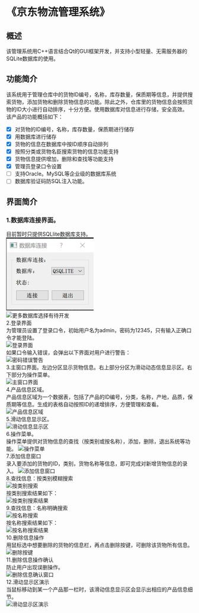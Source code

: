 # 《京东物流管理系统》    
## 概述  
该管理系统用C++语言结合Qt的GUI框架开发，并支持小型轻量、无需服务器的SQLite数据库的使用。
## 功能简介  
该系统用于管理仓库中的货物ID编号，名称，库存数量，保质期等信息，并提供搜索货物，添加货物和删除货物信息的功能。除此之外，仓库里的货物信息会按照货物的ID大小进行自动排序，十分方便。使用数据库对信息进行存储，安全高效。  
该产品的功能概括如下：  
- [x] 对货物的ID编号，名称，库存数量，保质期进行储存    
- [x] 用数据库进行储存  
- [x] 货物的信息在数据库中按ID顺序自动排列   
- [x] 按照分类或货物名臣搜索货物的信息功能支持   
- [x] 货物信息提供增加，删除和查找等功能支持   
- [x] 管理员登录口令设置  
- [ ] 支持Oracle。MySQL等企业级的数据库系统  
- [ ] 数据库验证码防SQL注入功能。  
## 界面简介   
### 1.数据库连接界面。  
目前暂时只提供SQLlite数据库支持。   
![数据库连接界面](/ScreenShoot/%E6%95%B0%E6%8D%AE%E5%BA%93%E8%BF%9E%E6%8E%A5%E7%95%8C%E9%9D%A2.png)      
![更多数据库选择有待开发](https://github.com/lonelyprince7/CommodityManagmentSystem-Qt/blob/master/ScreenShoot/%E6%95%B0%E6%8D%AE%E5%BA%93%E9%80%89%E6%8B%A9%E7%95%8C%E9%9D%A2.png)        
2.登录界面  
为管理员设置了登录口令，初始用户名为admin，密码为12345，只有输入正确口令才能登陆。  
![登录界面](https://github.com/lonelyprince7/CommodityManagmentSystem-Qt/blob/master/ScreenShoot/%E7%99%BB%E5%BD%95%E7%95%8C%E9%9D%A2.png)  
如果口令输入错误，会弹出以下界面对用户进行警告：    
![密码错误警告](https://github.com/lonelyprince7/CommodityManagmentSystem-Qt/blob/master/ScreenShoot/%E5%AF%86%E7%A0%81%E9%94%99%E8%AF%AF%E8%AD%A6%E5%91%8A%E7%AA%97%E5%8F%A3.png)    
3.主窗口界面。左边分区显示货物信息。右上部分分区为滑动动态信息显示区。右下部分为操作菜单。  
![主窗口界面](https://github.com/lonelyprince7/CommodityManagmentSystem-Qt/blob/master/ScreenShoot/%E4%B8%BB%E7%AA%97%E5%8F%A3%E7%95%8C%E9%9D%A2.png)  
4.产品信息区域。    
产品信息区域为一个数据表，包括了产品的ID编号，分类，名称，产地，品质，保质期等信息。生成的表格自动按照ID的递增排序，方便管理和查看。  
![产品信息区域](https://github.com/lonelyprince7/CommodityManagmentSystem-Qt/blob/master/ScreenShoot/%E4%BA%A7%E5%93%81%E4%BF%A1%E6%81%AF%E5%8C%BA%E5%9F%9F.png)    
5.滑动信息显示区。     
![滑动信息显示区](https://github.com/lonelyprince7/CommodityManagmentSystem-Qt/blob/master/ScreenShoot/%E4%BA%A7%E5%93%81%E7%BB%86%E8%8A%82%E5%8C%BA%E5%9F%9F%EF%BC%88%E5%8A%A8%E6%80%81%EF%BC%89.png)    
6.操作菜单。  
操作菜单提供对货物信息的查找（按类别或按名称），添加，删除，退出系统等功能。
![操作菜单](https://github.com/lonelyprince7/CommodityManagmentSystem-Qt/blob/master/ScreenShoot/%E6%93%8D%E4%BD%9C%E8%8F%9C%E5%8D%95.png)  
7.添加信息窗口  
录入要添加的货物的ID，类别，货物名称等信息，即可完成对新增货物信息的录入。
![添加信息窗口](https://github.com/lonelyprince7/CommodityManagmentSystem-Qt/blob/master/ScreenShoot/%E6%B7%BB%E5%8A%A0%E4%BF%A1%E6%81%AF%E7%AA%97%E5%8F%A3.png)    
8.查找信息：按类别模糊搜索  
![按类别搜索](https://github.com/lonelyprince7/CommodityManagmentSystem-Qt/blob/master/ScreenShoot/%E6%8C%89%E7%B1%BB%E5%88%AB%E6%90%9C%E7%B4%A2.png)  
按类别搜索结果如下：  
![按类别搜索结果](https://github.com/lonelyprince7/CommodityManagmentSystem-Qt/blob/master/ScreenShoot/%E6%8C%89%E7%B1%BB%E5%88%AB%E6%90%9C%E7%B4%A2%E7%BB%93%E6%9E%9C.png)    
9.查找信息：名称明确搜索  
![按名称搜索](https://github.com/lonelyprince7/CommodityManagmentSystem-Qt/blob/master/ScreenShoot/%E6%8C%89%E5%90%8D%E5%AD%97%E6%90%9C%E7%B4%A2.png)    
按名称搜索结果如下：    
![按名称搜索结果](https://github.com/lonelyprince7/CommodityManagmentSystem-Qt/blob/master/ScreenShoot/%E6%8C%89%E5%90%8D%E5%AD%97%E6%90%9C%E7%B4%A2%E7%BB%93%E6%9E%9C.png)  
10.删除信息操作  
用鼠标选中想要删除的货物的信息栏，再点击删除按键，可删除该货物所有信息。  
![删除按键](https://github.com/lonelyprince7/CommodityManagmentSystem-Qt/blob/master/ScreenShoot/%E5%88%A0%E9%99%A4%E6%8C%89%E9%94%AE.png)  
11.删除信息操作确认   
防止用户出现误删操作。   
![删除信息确认窗口](https://github.com/lonelyprince7/CommodityManagmentSystem-Qt/blob/master/ScreenShoot/%E5%88%A0%E9%99%A4%E7%A1%AE%E8%AE%A4%E7%AA%97%E5%8F%A3.png)  
12.滑动显示区演示  
当鼠标移动到某一个产品那一栏时，该滑动信息显示区会显示出相应的产品信息细节。  
![滑动显示区演示](https://github.com/lonelyprince7/CommodityManagmentSystem-Qt/blob/master/ScreenShoot/%E6%BB%91%E5%8A%A8%E4%BF%A1%E6%81%AF%E6%BC%94%E7%A4%BA.png)  
